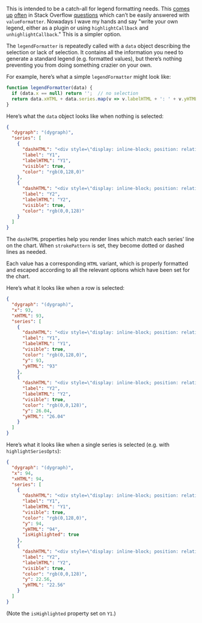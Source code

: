 This is intended to be a catch-all for legend formatting needs. This
[comes](https://stackoverflow.com/a/25090552/2171120)
[up](https://stackoverflow.com/a/24175648/2171120)
[often](https://stackoverflow.com/a/18211338/2171120) in Stack Overflow
[questions](https://stackoverflow.com/a/23354308/2171120) which can’t be
easily answered with `valueFormatter`. Nowadays I wave my hands and say
"write your own legend, either as a plugin or using `highlightCallback`
and `unhighlightCallback`." This is a simpler option.

The `legendFormatter` is repeatedly called with a `data` object
describing the selection or lack of selection. It contains all the
information you need to generate a standard legend (e.g. formatted
values), but there’s nothing preventing you from doing something crazier
on your own.

For example, here’s what a simple `legendFormatter` might look like:

```js
function legendFormatter(data) {
  if (data.x == null) return '';  // no selection
  return data.xHTML + data.series.map(v => v.labelHTML + ': ' + v.yHTML).join(' ');
}
```

Here’s what the `data` object looks like when nothing is selected:

```json
{
  "dygraph": "(dygraph)",
  "series": [
    {
      "dashHTML": "<div style=\"display: inline-block; position: relative; bottom: .5ex; padding-left: 1em; height: 1px; border-bottom: 2px solid rgb(0,128,0);\"></div>",
      "label": "Y1",
      "labelHTML": "Y1",
      "visible": true,
      "color": "rgb(0,128,0)"
    },
    {
      "dashHTML": "<div style=\"display: inline-block; position: relative; bottom: .5ex; padding-left: 1em; height: 1px; border-bottom: 2px solid rgb(0,0,128);\"></div>",
      "label": "Y2",
      "labelHTML": "Y2",
      "visible": true,
      "color": "rgb(0,0,128)"
    }
  ]
}
```

The `dashHTML` properties help you render lines which match each series’
line on the chart. When `strokePattern` is set, they become dotted or
dashed lines as needed.

Each value has a corresponding `HTML` variant, which is properly
formatted and escaped according to all the relevant options which have
been set for the chart.

Here’s what it looks like when a row is selected:

```json
{
  "dygraph": "(dygraph)",
  "x": 93,
  "xHTML": 93,
  "series": [
    {
      "dashHTML": "<div style=\"display: inline-block; position: relative; bottom: .5ex; padding-left: 1em; height: 1px; border-bottom: 2px solid rgb(0,128,0);\"></div>",
      "label": "Y1",
      "labelHTML": "Y1",
      "visible": true,
      "color": "rgb(0,128,0)",
      "y": 93,
      "yHTML": "93"
    },
    {
      "dashHTML": "<div style=\"display: inline-block; position: relative; bottom: .5ex; padding-left: 1em; height: 1px; border-bottom: 2px solid rgb(0,0,128);\"></div>",
      "label": "Y2",
      "labelHTML": "Y2",
      "visible": true,
      "color": "rgb(0,0,128)",
      "y": 26.04,
      "yHTML": "26.04"
    }
  ]
}
```

Here’s what it looks like when a single series is selected (e.g. with
`highlightSeriesOpts`):

```json
{
  "dygraph": "(dygraph)",
  "x": 94,
  "xHTML": 94,
  "series": [
    {
      "dashHTML": "<div style=\"display: inline-block; position: relative; bottom: .5ex; padding-left: 1em; height: 1px; border-bottom: 2px solid rgb(0,128,0);\"></div>",
      "label": "Y1",
      "labelHTML": "Y1",
      "visible": true,
      "color": "rgb(0,128,0)",
      "y": 94,
      "yHTML": "94",
      "isHighlighted": true
    },
    {
      "dashHTML": "<div style=\"display: inline-block; position: relative; bottom: .5ex; padding-left: 1em; height: 1px; border-bottom: 2px solid rgb(0,0,128);\"></div>",
      "label": "Y2",
      "labelHTML": "Y2",
      "visible": true,
      "color": "rgb(0,0,128)",
      "y": 22.56,
      "yHTML": "22.56"
    }
  ]
}
```

(Note the `isHighlighted` property set on `Y1`.)

